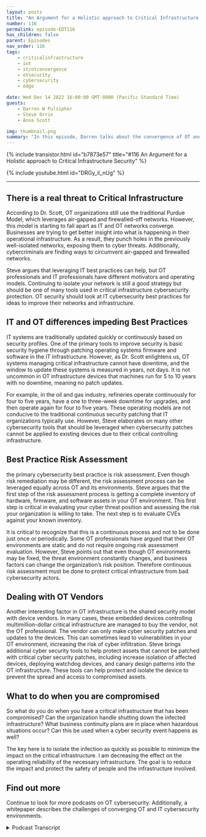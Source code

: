 ```yaml
---
layout: posts
title: "An Argument for a Holistic approach to Critical Infrastructure Security"
number: 116
permalink: episode-EDT116
has_children: false
parent: Episodes
nav_order: 116
tags:
    - criticalinfrastructure
    - iot
    - it/otconvergence
    - otsecurity
    - cybersecurity
    - edge

date: Wed Dec 14 2022 16:00:00 GMT-0800 (Pacific Standard Time)
guests:
    - Darren W Pulsipher
    - Steve Orrin
    - Anna Scott

img: thumbnail.png
summary: "In this episode, Darren talks about the convergence of OT and IT cybersecurity with Security expert Steve Orrin and Industrial OT expert Dr. Anna Scott"
---
```


{% include transistor.html id="b7873e57" title="#116 An Argument for a Holistic approach to Critical Infrastructure Security" %}

{% include youtube.html id="DRGy_il_nUg" %}

---

<p></p>
<p></p><h2> There is a real threat to Critical Infrastructure</h2>
<p>
</p>
<p>According to Dr. Scott, OT organizations still use the traditional Purdue Model, which leverages air-gapped and firewalled-off networks. However, this model is starting to fall apart as IT and OT networks converge. Businesses are trying to get better insight into what is happening in their operational infrastructure. As a result, they punch holes in the previously well-isolated networks, exposing them to cyber threats. Additionally, cybercriminals are finding ways to circumvent air-gapped and firewalled networks. </p>
<p>Steve argues that leveraging IT best practices can help, but OT professionals and IT professionals have different motivators and operating models. Continuing to isolate your network is still a good strategy but should be one of many tools used in critical infrastructure cybersecurity protection. OT security should look at IT cybersecurity best practices for ideas to improve their networks and infrastructure.</p>
<p></p><h2> IT and OT differences impeding Best Practices</h2>
<p>
</p>
<p>IT systems are traditionally updated quickly or continuously based on security profiles. One of the primary tools to improve security is basic security hygiene through patching operating systems firmware and software in the IT infrastructure. However, as Dr. Scott enlightens us, OT systems managing critical infrastructure cannot have downtime, and the window to update these systems is measured in years, not days. It is not uncommon in OT infrastructure devices that machines run for 5 to 10 years with no downtime, meaning no patch updates. </p>
<p>For example, in the oil and gas industry, refineries operate continuously for four to five years, have a one to three-week downtime for upgrades, and then operate again for four to five years. These operating models are not conducive to the traditional continuous security patching that IT organizations typically use. However, Steve elaborates on many other cybersecurity tools that should be leveraged when cybersecurity patches cannot be applied to existing devices due to their critical controlling infrastructure.</p>
<p></p><h2> Best Practice Risk Assessment</h2>
<p>
</p>
<p>the primary cybersecurity best practice is risk assessment. Even though risk remediation may be different, the risk assessment process can be leveraged equally across OT and its environments. Steve argues that the first step of the risk assessment process is getting a complete inventory of hardware, firmware, and software assets in your OT environment. This first step is critical in evaluating your cyber threat position and assessing the risk your organization is willing to take. The next step is to evaluate CVEs against your known inventory. </p>
<p>It is critical to recognize that this is a continuous process and not to be done just once or periodically. Some OT professionals have argued that their OT environments are static and do not require ongoing risk assessment evaluation. However, Steve points out that even though OT environments may be fixed, the threat environment constantly changes, and business factors can change the organization’s risk position. Therefore continuous risk assessment must be done to protect critical infrastructure from bad cybersecurity actors.</p>
<p></p><h2> Dealing with OT Vendors</h2>
<p>
</p>
<p>Another interesting factor in OT infrastructure is the shared security model with device vendors. In many cases, these embedded devices controlling multimillion-dollar critical infrastructure are managed to buy the vendor, not the OT professional. The vendor can only make cyber security patches and updates to the devices. This can sometimes lead to vulnerabilities in your OT environment, increasing the risk of cyber infiltration. Steve brings additional cyber security tools to help protect assets that cannot be patched with critical cyber security patches, including increase isolation of affected devices, deploying watchdog devices, and canary design patterns into the OT infrastructure. These tools can help protect and isolate the device to prevent the spread and access to compromised assets.</p>
<p></p><h2> What to do when you are compromised</h2>
<p>
</p>
<p>So what do you do when you have a critical infrastructure that has been compromised? Can the organization handle shutting down the infected infrastructure? What business continuity plans are in place when hazardous situations occur? Can this be used when a cyber security event happens as well? </p>
<p>The key here is to isolate the infection as quickly as possible to minimize the impact on the critical infrastructure. I am decreasing the effect on the operating reliability of the necessary infrastructure. The goal is to reduce the impact and protect the safety of people and the infrastructure involved.</p>
<p></p><h2> Find out more </h2>
<p>
</p>
<p>Continue to look for more podcasts on OT cybersecurity. Additionally, a whitepaper describes the challenges of converging OT and IT cybersecurity environments.</p>
<p>

<details>
<summary> Podcast Transcript </summary>

<p>﻿Hello, this is Darren</p>
<p>Pulsipher, chief solution,architect of public sector at Intel.</p>
<p>And welcome to Embracing</p>
<p>Digital Transformation,where we investigate effective change,leveraging people processand technology.</p>
<p>On today's episode,an argument for a holistic approachto critical infrastructure securitywith our special guest, Dr.</p>
<p>Anna Scott and Steve Orrin.</p>
<p>Anna. Steve, welcome to the show.</p>
<p>Good to be here.</p>
<p>Thank you, Darren</p>
<p>I know it's hard to know who to go firstwhen I'm going to people.</p>
<p>To sort out at the same time say.</p>
<p>You guys have been on the showseveral times, Steve,</p>
<p>I think I think you're my number oneinterviewee.</p>
<p>I think. Anna, your second.</p>
<p>This is like your fifth time.</p>
<p>I think it's been a lot. Yeah. So.</p>
<p>And the reason I ask both of youon today was I wanted to geta different perspectiveon critical infrastructure security.</p>
<p>First off, from a former CSOand a security expert.</p>
<p>That's you, Steve, if you don't know.</p>
<p>And also from an industrial Iotexpert like you, Anna,because you've been in the trenchesin industry trying to work through theseand critical infrastructure environments.</p>
<p>So both of you on together,we should help figure out what's going onas far as criticalinfrastructure, cybersecurity.</p>
<p>So let's first get kicked off bywith you in a little bit.</p>
<p>Is is there a real threat to criticalinfrastructure, cyber security,or is that just a red herring or somethingwe're just hearing on the newsbecause there's nothing going onin the news cycles toknow.</p>
<p>It's a huge it's a huge concern. Right.</p>
<p>And it's a it's a huge threat.</p>
<p>It it does depend a lot onhow the individual companiesare dealing with their systems.</p>
<p>Right.</p>
<p>There's still a predominance of the wayyou protectreally critical systems isyou just don't let anything access themthroughthrough anything exceptbeing in the same room with them.</p>
<p>So that that's a great wayif you can control around insider threatsbecause you have a very limited attacksurfaceand you've got a great deal of controlin that space,there's all sorts of reasonswhy that just does not workwell in the modern world,because that tends to prevent takingadvantage of a lot of modern technology,especially when you get intowhat you can do with analyticsand analytics across different data sets.</p>
<p>So so yes, you can continuein that pattern, but you do thatat the expenseof not being able to take advantageof those tools and bring thatcompetitive advantage into your space.</p>
<p>But as soon as you do that and youconnected to the Internetor you can connect contributor systems,now you've got a whole different setof protections that you need.</p>
<p>And these tend to be things that are notwell understood and especiallywhere operational folks make the call,which is what happens in the space,then you have some real challengesjust in understandingwhat are the real threats, what are thereal tools for to protect against them.</p>
<p>And the question that you addressedwith your paper, Darren, which iscan we really use I.T tools in this spaceand use them to good advantage?</p>
<p>And I love that idea because I thinkthere's so much more that can be doneand much more that can be leveragedto just deal with the,the specific problemsthat happened in the operations.</p>
<p>So, so whatwhat I heard a little bit there in is thethe Purdue modelthat everyone's been using this isolationeitherfirewalled off or completely air gapped.</p>
<p>That's a naive approach in today'smodern things because I need the data out.</p>
<p>Yeah, I hate to use my because I thinkthere's some really good reasons for it.</p>
<p>And I, I guesshaving worked in situationswhere where my life has dependedupon the systems working and not having ithaving to be tampered withand, you know, having malicious intent,</p>
<p>I, I'm pretty comfortable with that.</p>
<p>But I do think that there's a big costthat goes that goes with that.</p>
<p>And so so it's really like gettinga good handle on your risk profile.</p>
<p>Like, I'm going to cite Steve herebecause I love this so much.</p>
<p>Right?</p>
<p>It's likeif you try and figure out how to dozero trust, what you have to start with iswhat's your real risk profileand what really matters, right?</p>
<p>Because if you take that type of approach,then that helps balance offwhat's really happeningwhen you do this connectivityand you bring these assetstogether. Right.</p>
<p>And so I thinkyou still have to do an assessment,which is do those new capabilitiesbring you enough value to overlay the riskof the vulnerability of those systems,especially when you know, one,you're going to be constantlytrying to keep up with the hackers and allof the new software and everything else.</p>
<p>And that is a pretty high requestand pretty difficult to do in some cases,especially with organizations that don'talready have that type of capability.</p>
<p>And so really having a handleon that relative towhat's the real benefit to your business.</p>
<p>Right.</p>
<p>So, Steve, she she quoted you,you got to come in and cyberand and also</p>
<p>I want you to address a little bit of</p>
<p>I call it naive and thank you, Anna, forfor correct me on it, but I still thinkthere's a little bit of false securitybehinda isolated network.</p>
<p>So, Steve.</p>
<p>So, Dan, I think Anna does hit it right.</p>
<p>It's understanding the risk profile.</p>
<p>I think one thingand maybe naive is not the right term.</p>
<p>I think the cat is out of the bag.</p>
<p>Those systems,that critical infrastructure is connected.</p>
<p>They're connected to IT systems.</p>
<p>They're being managedin a distributed fashion.</p>
<p>They are getting tappedinto from the outside.</p>
<p>They're interconnected amongst themselves.</p>
<p>So the notion of a truly isolatedenvironment or a critical infrastructureenvironment is actually a notionthat isn't true anymore.</p>
<p>In many cases, what's considered to bean air gap of the oldor where you physically had spaceis now more a virtual or logical air gap.</p>
<p>And then we're seeing attacks that canjump that virtual or logical air gap.</p>
<p>And in many cases, thewhat you thought was a logical or virtualair gap is not an air gap at all.</p>
<p>And sosystems are much more connectedthan they've ever been.</p>
<p>And so I wouldn't that's I call it naive.</p>
<p>I just say, like in some casesit's already happened.</p>
<p>And so the question isn't, well,should I open up my network,your network,because your systems are already open.</p>
<p>It's now how do I start to apply the rightcontrols and falling back on?</p>
<p>Well, I'mjust going to continually isolateand that's been a majorapproach is is a good one.</p>
<p>It's a tool.</p>
<p>It's not the only tooland it's not the complete tool.</p>
<p>It's one of the tools.</p>
<p>So encrypting the network trafficor providing logical firewalls to separatenetworks that do network segmentationis absolutely a great tool in the arsenal.</p>
<p>But it alone will not preventthis kind of threats that these</p>
<p>OT and criticalinfrastructure systems are seeing.</p>
<p>And so when you look at itfrom that perspective, it'sokay, let's understandthe risks of the OT systems, understandhow they're different from the I.T systemsthat many of thesesecurity products and technologieswere originally designed forand applythose security controls in an old fashion.</p>
<p>I think that's one of the learnings bothfrom from the paper that you publishedas well as what organisé tionsthat are doing this right now are seeingis leveraging its security capabilitiesand controlsin an way.</p>
<p>So I think glad you said in an odd way,because a lot of times I've seen the ITprofessional, the CSO come inwith a hammer on the operational guysand say you need to be secure,update all your patches,right?</p>
<p>Everything needs to be updated.</p>
<p>And Ana, is that doable?</p>
<p>Well, depends onhow old your equipment is, right?</p>
<p>Well, I mean, yeah,some of this equipment is 50 years old.</p>
<p>Yeah.</p>
<p>And then there's a lot of diversity in itas well. Right.</p>
<p>And so many of those systems were designedso that maybe you update the firmwareonce every ten years and you're going outthere with a USB stick to do that.</p>
<p>Right? Because it does.</p>
<p>Does that scare you, Steve,when you hear that ten yearsyou haven't updatedyour security patches in ten years?</p>
<p>And I wish it was somethingthat was novel, but we see this oftenin OT edge environments, even in systemsthat are supposed to be itrelated, but are driving those.</p>
<p>So that's actually an interesting pointis when you golook at an industrial manufacturing lineor you go look at a smart cityor any of these sort of operationaltechnology, critical infrastructure,and you go look insidethe cabinets, you go look,it looks like an I.T system.</p>
<p>There's a rack of servers in therenow that are driving those technologies,monitoring them, doing the thethe operations that once was very analog.</p>
<p>And so that the scary partis that those i.t systemsdo need to be patched regularly.</p>
<p>They do have vulnerabilities.</p>
<p>But as I pointed out, there's a reasonwhy they don't get patchedthe same cadence that standard i.t. Yeah.</p>
<p>And why is that a why?</p>
<p>So they really weren't designed,they weren't designed with this whole ideaof you're connectedall of the time and you need tobe constantly updated. It'swhat isthe difference betweenstreaming on your music, on your iPhone,right,where you're connected all of the timeand everything's completely up to dateand having an old iPodwhere you can load it up onceand then run that suckeruntil it died, right?</p>
<p>Or until it just really needed attention.</p>
<p>So and I shouldn't have you start becausethat's not how you fix the old system,but it's just kind of the idea.</p>
<p>It isit is a just a completely different world.</p>
<p>If you are living in a spacewhere you're constantly connectedand so much of the legacy equipment,it was never designed with that in mind.</p>
<p>It was it was hardenedin a way that once you install that,you could really keep it going for a very,very long period of time.</p>
<p>And so you have this much longer lifecyclelike so.</p>
<p>That the applicationsthat are being supported by the systemsare very different from it.</p>
<p>So if your email goes downfor a couple of hours, it's no.</p>
<p>Big deal.</p>
<p>Life goes on.</p>
<p>But many of these critical infrastructurethat are driving your power, watertreatment, you know, lifesaving devices inside hospitals,they're not meant to be taken downby a patch that, you know, that didn't do.</p>
<p>It's quality assurance to the same leveland the regular cadence of being ableto do things and bring things offlineand bring them back in.</p>
<p>That's a modern i.t concept,but these systems were meant to,like I said, run for 15 years nonstopand that's not something that is easily,you know, deployed patchesor to be able to do, you know, inspectionsand security tools that get in the wayof the operational technology.</p>
<p>And that's againwhy I talked about it in an odd way.</p>
<p>So it sounds to me like there'sa total mismatch in motivationand in in results in the space right?</p>
<p>High availability.</p>
<p>We're not talkingthree nines, we're talking 12 nines.</p>
<p>Right.</p>
<p>I don't want I don't want a heart monitoror a heart machineto oh, I need to rebootor I need to reboot every three days.</p>
<p>You don't want that.</p>
<p>Or even your power gridyou really don't want down.</p>
<p>So because thebecause the motivation is so different,can I really usethe same techniques in I.T in O.T.or, or do I just go and I understandthe isolate myselfbecause I don't want any change.</p>
<p>Things are working.</p>
<p>Don't bother me. Right.</p>
<p>Isn't that how it's done In a.</p>
<p>Probably way too often.</p>
<p>Right.</p>
<p>And there's definitely a risk associatedwith trying to fix your problems.</p>
<p>Right.</p>
<p>The same way there's riskswith just continuing to do nothingand keeping your fingers crossed.</p>
<p>There's a lot of very clever peoplethat still wantto find ways to disrupt systems,even the legacy systems.</p>
<p>Right.</p>
<p>And in some ways, many of the legacysystems are more vulnerablebecause they were designed beforemodern hacking was really happening.</p>
<p>Right. So there's just somesome real concerns there.</p>
<p>But I do think that there's a real placefor having the i.t.</p>
<p>Tools, right?</p>
<p>Like, there's a lot of tools that can sayi'm going to lookat the network, I'm going to identifyeverything that's on the network.</p>
<p>I'm going to identifywhat is the current level of firmware.</p>
<p>And then if it's set up properly,you can say what is,what should be the current versionand where do you have gaps insome of the tools where you're actuallysophisticated enough, where they can say,</p>
<p>What's your real risk associatedwith not having those updates in place?</p>
<p>And when you get into that levelof sophistication and that becomesvery, very valuable, right?</p>
<p>Because now you have a clear pictureof what's going onand then you have a wayto actually prioritize that risk.</p>
<p>Granted, I don't know that you ever wantto trust another company to do that.</p>
<p>You probably want to beat least understand very clearly howthe software made the decisionsabout where your risk really lies,because there's no way a softwarecompany knows what each of your individualcomponents are really controllingand how how critical those can be.</p>
<p>So so you got to stay very involved.</p>
<p>Right?</p>
<p>But if you have that type of assessment,at least you can start out and do that.</p>
<p>And my understanding is that's prettycommon on its systems, right?</p>
<p>There are tools that can do that, andthere's lots of tools that can do that.</p>
<p>So at least you're not just havingthis big black boxand a bunch of question marks.</p>
<p>You can say,let's start doing that assessment.</p>
<p>And if those types of toolscan find things on your network,that means somebody who's coming into thatenvironment can also find things, right?</p>
<p>So you really do want to understandwhat's discoverableand what is its current status andand then determine where you take this.</p>
<p>So that brings upone of the best practicesthat we know about in its cybersecurity,which is risk assessment.</p>
<p>And Steve, can you talk a little bitabout risk assessment?</p>
<p>Because I knowif we ran a vulnerability scan,there would be tens of thousands,hundreds of thousands in any company.</p>
<p>You can't do them all.</p>
<p>So this is wherethe risk assessment comes in.</p>
<p>So can you explain how I can leverage the</p>
<p>IT risk assessment?</p>
<p>Best practice in the OT space as well?</p>
<p>Absolutely.</p>
<p>And so it really startswith what Hannah was talking about.</p>
<p>You can't secure what you don't know.</p>
<p>And so starting with the assetinventory, the discoveryto understand what your assets are,understand what's running inside the box,what you know, what firmware,what operating systems, what versionsyou need to create that asset inventoryto be able to do the next phase.</p>
<p>And before you even get to your securityconsiderations, the next piece of this,this is actually defined as partof the next cybersecurity frameworkis once you know what your environment is,understanding what's what they're doing,what is the purpose of those systems.</p>
<p>And this is important.</p>
<p>When you do your risk calculation,you need to know what are your missioncritical, what are the necessarysupport systems to keep those missioncritical systems operationalso that you can create that riskprofile and understand the prioritizationof applying the security.</p>
<p>So before you ever get to your firstencryption key or firewall, it'sknowing what you have in great detail,understanding what those systemsand processes and technologiesdo for your business,for your mission systems.</p>
<p>And then from thereyou can start to apply a risk calculus.</p>
<p>And that risk takesfrom published vulnerability.</p>
<p>So databases,there's new technology, new standardsand formats around softer builtmaterials and vulnerability.</p>
<p>And in our exchange called VEX, to be ableto give you information aboutwhat's the vulnerable stateof the components, there'sa lot of great information out therealready in the might or frameworksto let you dothe assessment of what you found.</p>
<p>So no, this version of Linuxhas got this level of vulnerabilityor this particular product over herehas these cves that I needthat haven't been patched in the version</p>
<p>I have.</p>
<p>So you get that information nowyou have what you have, what's it called,what's critical in your organizationand what the known vulnerability,the other side of the risk assessmentbesides the known form is understanding.</p>
<p>And this is where things like pentests, scanners and other kinds of toolsgive you an idea of whatyour overall threat landscape is.</p>
<p>Those come togetherinto understanding your risk profile.</p>
<p>So I understand what my current assetsare, what the known risk,what the potential risk,and then the what these thingsare usually important for helpsguide the prioritization of, okay, now</p>
<p>I need to start planning security tools.</p>
<p>And it's only at this last phasethat you start applyingprocess, technology and proceduresto do the compensating controls to reduceor mitigatethe risks that you've identified.</p>
<p>And that's your standard I.T flowthat I've been describingcan be absolutely appliedto the OT systems, understanding that thewhat you actually implement the process,the procedures have to be donein that way.</p>
<p>So it's not going to be well,</p>
<p>I'm just gonna push a buttonand patch everything or I can just put a,you know, an encryption system ontoor an enterprise producton to that, that PFC device.</p>
<p>You have to be able to applythe right kind of controls,but it's only at that last phase of theprocess of assessing the risk environment,your risk posture,and then the prioritizationthat your assets tell you about that,then you can start to make the decisionsand applying budgets and actually buildingyour capacity and capabilityto mitigate the controls.</p>
<p>And it's not a one and done this,not like we're finished.</p>
<p>We did our assessment. Okay, we can goback.</p>
<p>It's an ongoing, constant process becauseeven if you're in a nice, structuredenvironment, that never changes.</p>
<p>For 15 years,the threat landscape is always changing.</p>
<p>Your app threat, your risk appetiteis actually always changing.</p>
<p>What's happening in the macroeconomicworld changes regularly.</p>
<p>And so reassessing and reevaluating.</p>
<p>Are your controls sufficient?</p>
<p>What's next on the list</p>
<p>Prioritization list to be addressedand verifying that you're mitigatingcontrols are in fact doing what they saidthey do are all part of the ongoingprocess of securing your infrastructure.</p>
<p>Whether that's it or not.</p>
<p>I want to</p>
<p>I want to reemphasize what you said there.</p>
<p>Even if your own environment is static,the threat environment changesand your business motivatorscan be changing too.</p>
<p>So you have to constantly evaluateand nothing.</p>
<p>I like that you said to let's saythat I have a certain version of Linuxthat has a security vulnerabilityacross itand it doesn't mean</p>
<p>I'm patching everything on the outside.</p>
<p>It may be I can't patch thatbecause name the critical infrastructure,so I have to come upwith a different remediationfor that device, a.k.a locking it downcompletely as far as network and monitorthe firewall around that one devicemore rigidly.</p>
<p>That might be a different remediationthan doing the patch for example.</p>
<p>So Darren, so two things we've seensuccessful inside of environments.</p>
<p>These two terms</p>
<p>I'm going to use of that new kindof mitigating control when you can't justflip a switch and turn on encryption.</p>
<p>One is what I call watchdog approach,where you take a modern system,put it right up next to a legacy systemon the wire so that they can monitorand have the advanced inspectionand detection in.</p>
<p>Particular, watching everybody.</p>
<p>On behalf of the devicethat it's proxy in.</p>
<p>And the other approach that's often usedis what I call the canary approach,where if you've got an environmentwhere you have a segmented networkof legacy systems that are hard to patch,you can't get the rightthe tight security controls.</p>
<p>You put a detector in there on the networkthat hasthose does advanced detectionand B, it becomes the canary for that.</p>
<p>That segment.</p>
<p>So it will alert, whereas legacy systemsdon't have the capacity to alertor to tell you that something isbeing attacked or are being targeted.</p>
<p>And so that watchdog in Canarycombination is a differentkind of compensating controlthat is very popular in O.T.because it doesn't require goingand changing that policy itself.</p>
<p>It's about adding the right i.tcapabilities into that environmentto to proxy those systemsand to give them the capabilitieswithout impacting know missioncritical functions.</p>
<p>And there's also another thing I heard.</p>
<p>I was talking to our own</p>
<p>OT organizationand they were sayingwe actually can't patchsome of the devices in our infrastructurebecause we're not allowed tobecause it's the vendor, right?</p>
<p>It's their machine, right.</p>
<p>If we touch it, thenour warranty on this multimillion dollarparticle acceleratoror whatever it is, right,is is now null and void. Right.</p>
<p>We can't we can't enforcesome of our security thingson some of these embedded devices.</p>
<p>But we know that there'sa vulnerability in there.</p>
<p>Right.</p>
<p>Is that a common thing that you'reseeing as well, or is that just unique tothese really huge,you know, manufacturing or fab</p>
<p>OT systems?</p>
<p>So I think it can definitely bedefinitely be the case.</p>
<p>You know,like a lot of on the industrial side,what we really worryabout is the control systemsbecause because that's whereyou can go in and mess with things, right?</p>
<p>Otherwise you have to.</p>
<p>Be that's where you're messingwith the physical world.</p>
<p>Right. Exactly.</p>
<p>I'm sorry.</p>
<p>I just got a call. So.</p>
<p>So updating those control systems, you'renot going to be doing that in isolation.</p>
<p>You're going to be doing that in closecoordination with who the vendors areand make sure that you've got a planthat you've executed with with them.</p>
<p>The other thing I wanted to mention,because we haven't talked talked about ityet, is often in the oh two systems,your only window for really doing updatesis when you're shutting downfor planes, flat maintenance.</p>
<p>So that's another factor that comes intoit is you really do have to say,well, when I worked inrefining, we did turnaroundsbetween three andfive years, depending on the type of unit.</p>
<p>Literally all of the updatesto major systems had to fallwithin the three week period of turnaroundbecause that was the only timeit was really safeto go in and change those systems.</p>
<p>And it was also the only timewe could actually test them to say,</p>
<p>Hey, we've just made this change.</p>
<p>Is it really ready to come back online?</p>
<p>And so those intervals around the plannedmaintenance can alsobe extremely importantas well as the point that you brought up,which is then talk to your vendor, right,when they're part of thosecritical systems.</p>
<p>Because because they willthey will have strong opinions, Right?</p>
<p>I'm sure they will about. How to do thatproperly.</p>
<p>Now, in a refinery where you work,how how often are these turnarounds?</p>
<p>How often do you get to do that?</p>
<p>Once a year, six months, three years,four years?</p>
<p>Well, typically, thekind ofaverage cadence was about four years.</p>
<p>If you're really stretched onprofitability,you try and push it to fivejust because those areextraordinarily expensive.</p>
<p>But yeah, so about a four,four year time frame, right?</p>
<p>So if you can imagine,you've got a control systemthat's running everythingand you only get to touch it onceevery four years, right?</p>
<p>That's that's. Crazy. You touch it.</p>
<p>Now you've got a window that'smaybe if you're lucky, it's three weeks.</p>
<p>And if it's somebody you can do themaintenance maintenance on really quickly.</p>
<p>It's like one week, right?</p>
<p>So fit and everything.</p>
<p>You've got to change in a one week periodand you got to plan for that because youknow, your next opportunity for an updateis also going to be four years.</p>
<p>And it's a similar cadencein a lot of military systemsas well with the tech refreshas being once every three or more years.</p>
<p>One of the techniquesthat we're seeing being adopted bya lot of the more advanced organizationsand we're seeing vendorsactually supply this to their customersof some of theseenvironmentsis what's called a digital twin.</p>
<p>And the idea is that you havea digital virtual version of that physicalasset of that policy or that controllerthat you can apply changes,you can do patches too,and run simulations and basically run itthrough its paces to see what impactit may have on the digital twin version.</p>
<p>Now it's not you're still goingto want to do physical or testing,but allows you to do a whole lotof pre-loaded testsbefore you ever get to touching thatthat systemwhere you got that one week windowto do all of your testingand all of your patching.</p>
<p>And so we're seeing digital twins come up.</p>
<p>I've seen themin the construction industry.</p>
<p>I've seen, you know, in factswhere there's digital versions of thosethat are supplied along with the productfor the contractor to basically run theirtheir simulations both from a patching,but also test on load,be able to look at the environmentalconditions and changes thereand be able to do those testsin a virtual simulated environment.</p>
<p>That's one technique that can actuallybe applied to security patches as well.</p>
<p>You know, we're also seeing</p>
<p>I've been approached by a couple of stategovernmentsto set up a site in cyber rangewhere in theirprimary focushas been on the electrical grid system,which I found totally fascinating.</p>
<p>Right.</p>
<p>They want us to help themestablish a noticeable rangeso they can test outsome of these new architecturesthat we're talking about,like the watchdog, the canary,the the data diode and some new onesthat we're talking about aroundone is called thethe patch here or the patchairlock pattern,which is an interesting pattern as well.</p>
<p>Do you even with these things,we still have this long cycle timebetween being able to to updateand A, do you ever see uswhere we could do continuousupdateson these critical infrastructure systemsor is therejust too much risk involved in updating,you know, controllersas there as they're operating?</p>
<p>Yeah, And I think, yes, with time anda lot of it's redundancy of capabilities.</p>
<p>Okay. Right.</p>
<p>There's athe there's been work going on forit might even be seven years nowthat is the Open process automation forumand they have been leadinga consortium effort through the Open groupto really do a modernizationof control systemsfor not just refiningbut chemicals and pharmaceuticalsand kind of all the groups that usethose sophisticated control systems.</p>
<p>And there's specifically addressing this.</p>
<p>Right?</p>
<p>They've got a whole cybersecuritysubcommitteethat much of it is really coming downto what's the design,</p>
<p>How do you have the redundancy set upso that if you lose onecapability, do you have jail overwithin the timeframe?</p>
<p>That's important.</p>
<p>So that does it kick out your equipmentbecause a lot of equipment,if it loses a signal like ato a power failure or even a power blink,that'll just take it down.</p>
<p>So there'sthere's some real hard and fast rulesthere.</p>
<p>I think all of that is fantastic.</p>
<p>But I'll I'll kind of add on top of that,the next thing that has to happenis people have to trust those systems.</p>
<p>And so once they've got a good designand they start doing those testbeds,there's going to be a lot of rigoroustesting that goes on for yearsand then deployments will be in very lowrisk systems whereif you do have something, go on, go downthat it's know.</p>
<p>No one's going to get hurt.</p>
<p>No one's going to get hurt. Right.</p>
<p>So, yeah,probably start out with wastewaterbecause wastewater is prettyyou know, it's you don't it's smelly.</p>
<p>That's about. It.</p>
<p>Well, you can kill your bugs,but then it's easy to recover from,or at least it's recoverable in waysthat other other technologies aren't.</p>
<p>So, yes, I think we will get there.</p>
<p>But it's it is a slow process.</p>
<p>You know, we.</p>
<p>Can't put too much reliance onpatching is the only compensating control.</p>
<p>I know that the security createda lot of toxic patch.</p>
<p>Your systemand security hygiene is important.</p>
<p>Absolutely.</p>
<p>But as we're as end is indicating,you don't you can't rely on thatas your only major compensating controland that's whywhen we look at an OT system security,it's got to be an overall evaluationfrom the security aspect,not just can I patch the operating system,the firmware.</p>
<p>Well, I think that's the number one toolthat it uses, right, for security?</p>
<p>It is. It's one of many categories.</p>
<p>And that's really the goalhere, is finding out the right securitycontrol, the right security toolto mitigate the risk.</p>
<p>It's not always going to be in the caseof what we're talking about,it often can't be it can't go for years.</p>
<p>And that's four years of riskthat you should not be,you know,are accepting within your organization.</p>
<p>So that's where, you know, segmentationencryption, strongauthentication inspection detectsand prevention, all these kind of thingscome into play, providing thesurrounding controls to compensatefor the one that you can't use, which.</p>
<p>Is that you can't touch them. No, no, no.</p>
<p>I like to add another thingin the OT space.</p>
<p>I know it's very different in i.t.</p>
<p>If we have an assetthat has been compromised,we typically we isolate it.</p>
<p>After we've done some forensics on it,we isolate it right?</p>
<p>Then we restart it,we clean it and restart it.</p>
<p>That's a typical pattern.</p>
<p>I can't do that in the old space.</p>
<p>Right. I can not.</p>
<p>Easily not knowwithout a great deal of expense.</p>
<p>And we're taking other thingsdown with it. Right.</p>
<p>So unless you're super lucky.</p>
<p>Yeah.</p>
<p>So what approachcan I use in the Iot space if I know that</p>
<p>I have a device that's been compromised,what do I do?</p>
<p>I if I can't take it downbecause maybe I ama policy controller in a refineryand we know once you set a refinery down,it takes a long time to bring it back up.</p>
<p>Right.</p>
<p>So what do I do andwhat techniques do I have at my disposal?</p>
<p>Yeah,and I'm trying to think through that.</p>
<p>And and I have to say,that is a really good questionand what I've never asked myself.</p>
<p>And so I'm hoping Steve hasn't.</p>
<p>I'm up all night worrying about stuff.</p>
<p>Like this, about this,because that's a that's a super tough onebecause besides higher monitoring youand then trying to add something elseinto the chain that allows you to seeto see if that is really being exploitedor it's what the real status is.</p>
<p>I have no good answers for you.</p>
<p>So let's make a distinctionbetween somethingthat you find to be absolutely vulnerableto an exploitand something that has beenhas been exploited.</p>
<p>Okay, that's fair enough.</p>
<p>So you've got a known vulnerabilitythat's active exploitation in the field.</p>
<p>There are controlsyou can put in place to isolatesignals and inspect the traffic toand from a deviceto monitor it for aberrant behavior.</p>
<p>There are things you can do todayand you can do that.</p>
<p>The IT world.</p>
<p>You can do that. The world.</p>
<p>Oftentimes you have to do thatwhen you have a known vulnerabilitythat doesn't have a patch.</p>
<p>But it's active exploitation.</p>
<p>In the case of a zero day,you don't have a patch, but you can turnon, you know, turn the dial to 11on the infrastructure of security.</p>
<p>Like long log log.</p>
<p>In the event that you have a OT systemthat has been compromised.</p>
<p>So you're detected the aberrant behavior.</p>
<p>You've detected the signatureof a OT style attackor you've noticedthe firmware has been swapped out.</p>
<p>That's where, you know, again,in the good parts of systems that they'rehighly redundant and often place.</p>
<p>So that's where you're going to kick inyour your process and proceduresthat you have forif it was a non cyber event, if it was a.</p>
<p>Physical,if it is a physical event. Gotcha.</p>
<p>So it's the same way iswhen if a power station goes downbecause of a weather storm,you have redundancybuilt the system to help handle the load.</p>
<p>If you're under active, explain your bet.</p>
<p>You have been attacked.</p>
<p>You've identified a a power generator ora transformer that has been compromised.</p>
<p>Kick in the processyou already have for dealing with theevery other kinds of outageand take that thing offlinebefore it can infect the neck.</p>
<p>And we've seenwhere cascading events can happen,where you get one OT system, in fact,because you don't haveoften the inspection tools,the lateral movementcan be a lot faster to the systemsthat it's connected to because again,there isn't the same level of controlsonce it's into that, you know, it'sthe old adage of the the egg,you know, you've got a harder shell,but once you get in, it's nice and soft.</p>
<p>OTI systems are often the same wayonce you get past the door on one of thosekey mission critical airsystems is compromised.</p>
<p>You may have to take a lot of itoffline, butagain, it's that'swhere you kick in the existing processes.</p>
<p>And one advice that we give to CISOsand organizations is game the systembefore you ever get a vulnerabilityor an exploit you have to deal with,run the war gaming on your environment.</p>
<p>Actually, you know, identify a policyand have it be quote unquotetaken out and run the courseand see what would be the problem.</p>
<p>Make sure you've covered all your basesand you know whatthe procedures and peopleall the way at the tactical edgeand at the executive levelall know their role in the eventso will makewhen it does that much smoother.</p>
<p>So what you're telling me is runmy own business continuity scenarios.</p>
<p>That's which makes.</p>
<p>Yeah. And I have to have them.</p>
<p>There's a really good contextfor doing that.</p>
<p>Every manufacturing facility,at least in the U.S., is requiredto do what they call has ups,and it's exactly what Steve described.</p>
<p>They don't tend to focus on cyber threats,although I'msure that's that is definitely evolvingand that is happening now.</p>
<p>It tends to be more, hey, this pump failsor we had a power failure or a.</p>
<p>Hurricane or tornado hit somewhere.</p>
<p>But it's very easyto take that methodology and say,now let's apply that to our system.</p>
<p>It's been hacked and it's been hackedin these particular ways.</p>
<p>Now, what does that really mean?</p>
<p>And what is going to be our response andhow can we design in mitigations, Right?</p>
<p>And how can we change our system?</p>
<p>So so if it does happen,there's much less vulnerability, right?</p>
<p>Or it's back to can wecan we live with that?</p>
<p>Because some things you can livewith. Right, right, right, right.</p>
<p>Guys, thishas been this has been very insightful.</p>
<p>As always. I love talking to you guys.</p>
<p>Any last words for our our listenerstodayon that are dealing with this opportunityso things what would your advicebe to them that are that are dealing withyou know this convergencethat we're already starting to see.</p>
<p>We'll go with you first, Steve.</p>
<p>Okay.</p>
<p>So I think,you know, just restating what we saidearlier is that it is already happening.</p>
<p>It's not a wait and seewhen when this happens.</p>
<p>Your AT&T systems are blurring.</p>
<p>And so it's take to takethe measured approachof understanding your assets, providing,you know, doing the risk assessmentso that you can apply proper controlsand securityto the systemsyou have and start planning for it.</p>
<p>And then the key is get out of analysisphase, get into implementation.</p>
<p>So get, you know,knowing that this is going to be ongoing.</p>
<p>If you spend all your timeanalyzing your environmentand not only your time actuallyimplementing controls,you're never going to get anywhere.</p>
<p>It's a feedback loop.</p>
<p>So you you analyze and you go deployfeedback into the analysis and continue.</p>
<p>So it's going to constant processesand continuous security assessment.</p>
<p>Is not a one and done.</p>
<p>It's not a one and done and the you know,the key thing is to start deployingthe security now and getting thatvisibility into your environment.</p>
<p>Is that the first step in being ableto understand what's going onand what your risk posture isand what your risk and be able tothen managethat risk across your own enterprise.</p>
<p>Sounds good to Ana.</p>
<p>Yeah, and I would say on the O2 side,you as an operational companiesstart bringing in your I.T folksand treating them like they're partof your operations and make surethat they understand the implications,make sure they are equally involvedin all of these discussionsbecause the there is no longer,as you know, a reasonablethat treats them in ain isolation and just has themworried about your pieces.</p>
<p>They they need to be integrally involvedin what's happeningand they need to help bridge the gapbetween what we understandof the operational systemsand all the electronicsand all of the computethat's necessary to back that up.</p>
<p>Thanks, Santa.</p>
<p>I think that's that's absolutely critical,</p>
<p>I'd say on the CSO side as well.</p>
<p>Bring the OT guys to sit at the tableat the top of the table with youbecause I've seen this beforewhere C so mandates down to the OT guys,you will do this.</p>
<p>And they're like, No, we're not all right,</p>
<p>But if you're sitting at the tablewith them at the front of the table,then they have a say.</p>
<p>Then you can talk about the differencesand really take a look at the paper.</p>
<p>It is on on the website, we talk aboutthe differences between opportunityand how we're going to get over this,this division. So.</p>
<p>All right.</p>
<p>Thanks again,guys, for coming on the show.</p>
<p>Thank you, Darren</p>
<p>Thank you, Darren Pleasure as always.</p>
<p>Thank you.</p>
<p>Anna for your insights.</p>
<p>Thank you for listeningto Embracing Digital Transformation today.</p>
<p>If you enjoyed our podcast,give it five stars on your favoritepodcasting site or YouTube channel,you can find out more informationabout embracing digital transformationand embracingdigital.org</p>
<p>Until next time, go outand do something wonderful.</p>

</details>
